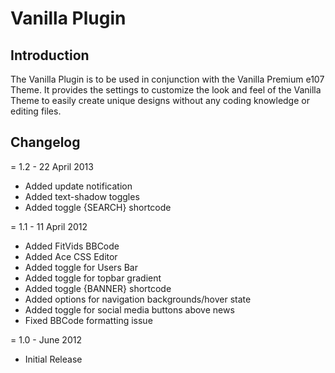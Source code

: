 # Vanilla Plugin

## Introduction

The Vanilla Plugin is to be used in conjunction with the Vanilla Premium e107 Theme. It provides the settings to customize the look and feel of the Vanilla Theme to easily create unique designs without any coding knowledge or editing files.

## Changelog

= 1.2 - 22 April 2013

* Added update notification
* Added text-shadow toggles
* Added toggle {SEARCH} shortcode

= 1.1 - 11 April 2012

* Added FitVids BBCode
* Added Ace CSS Editor
* Added toggle for Users Bar
* Added toggle for topbar gradient
* Added toggle {BANNER} shortcode
* Added options for navigation backgrounds/hover state
* Added toggle for social media buttons above news
* Fixed BBCode formatting issue

= 1.0 - June 2012

* Initial Release